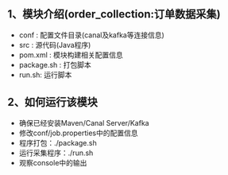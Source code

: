 1、模块介绍(order_collection:订单数据采集)
---------------------------------------
 - conf : 配置文件目录(canal及kafka等连接信息)
 - src : 源代码(Java程序)
 - pom.xml : 模块构建相关配置信息
 - package.sh : 打包脚本
 - run.sh: 运行脚本
 
           
2、如何运行该模块
-------------------------------------
 - 确保已经安装Maven/Canal Server/Kafka
 - 修改conf/job.properties中的配置信息
 - 程序打包：./package.sh
 - 运行采集程序：./run.sh
 - 观察console中的输出 

       
   
      
   
      

  